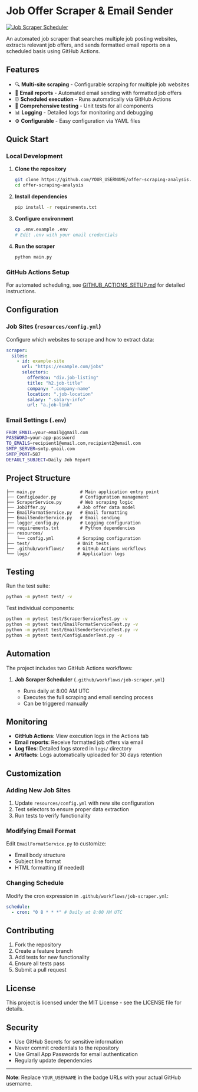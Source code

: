# Job Offer Scraper & Email Sender

[![Job Scraper Scheduler](https://github.com/YOUR_USERNAME/offer-scraping-analysis/actions/workflows/job-scraper.yml/badge.svg)](https://github.com/YOUR_USERNAME/offer-scraping-analysis/actions/workflows/job-scraper.yml)

An automated job scraper that searches multiple job posting websites, extracts relevant job offers, and sends formatted email reports on a scheduled basis using GitHub Actions.

## Features

- 🔍 **Multi-site scraping** - Configurable scraping for multiple job websites
- 📧 **Email reports** - Automated email sending with formatted job offers
- ⏰ **Scheduled execution** - Runs automatically via GitHub Actions
- 🧪 **Comprehensive testing** - Unit tests for all components
- 📊 **Logging** - Detailed logs for monitoring and debugging
- ⚙️ **Configurable** - Easy configuration via YAML files

## Quick Start

### Local Development

1. **Clone the repository**

   ```bash
   git clone https://github.com/YOUR_USERNAME/offer-scraping-analysis.git
   cd offer-scraping-analysis
   ```

2. **Install dependencies**

   ```bash
   pip install -r requirements.txt
   ```

3. **Configure environment**

   ```bash
   cp .env.example .env
   # Edit .env with your email credentials
   ```

4. **Run the scraper**
   ```bash
   python main.py
   ```

### GitHub Actions Setup

For automated scheduling, see [GITHUB_ACTIONS_SETUP.md](GITHUB_ACTIONS_SETUP.md) for detailed instructions.

## Configuration

### Job Sites (`resources/config.yml`)

Configure which websites to scrape and how to extract data:

```yaml
scraper:
  sites:
    - id: example-site
      url: "https://example.com/jobs"
      selectors:
        offerBox: "div.job-listing"
        title: "h2.job-title"
        company: ".company-name"
        location: ".job-location"
        salary: ".salary-info"
        url: "a.job-link"
```

### Email Settings (`.env`)

```bash
FROM_EMAIL=your-email@gmail.com
PASSWORD=your-app-password
TO_EMAILS=recipient1@email.com,recipient2@email.com
SMTP_SERVER=smtp.gmail.com
SMTP_PORT=587
DEFAULT_SUBJECT=Daily Job Report
```

## Project Structure

```
├── main.py                 # Main application entry point
├── ConfigLoader.py         # Configuration management
├── ScraperService.py       # Web scraping logic
├── JobOffer.py            # Job offer data model
├── EmailFormatService.py   # Email formatting
├── EmailSenderService.py   # Email sending
├── logger_config.py        # Logging configuration
├── requirements.txt        # Python dependencies
├── resources/
│   └── config.yml         # Scraping configuration
├── test/                  # Unit tests
├── .github/workflows/     # GitHub Actions workflows
└── logs/                  # Application logs
```

## Testing

Run the test suite:

```bash
python -m pytest test/ -v
```

Test individual components:

```bash
python -m pytest test/ScraperServiceTest.py -v
python -m pytest test/EmailFormatServiceTest.py -v
python -m pytest test/EmailSenderServiceTest.py -v
python -m pytest test/ConfigLoaderTest.py -v
```

## Automation

The project includes two GitHub Actions workflows:

1. **Job Scraper Scheduler** (`.github/workflows/job-scraper.yml`)

   - Runs daily at 8:00 AM UTC
   - Executes the full scraping and email sending process
   - Can be triggered manually

## Monitoring

- **GitHub Actions**: View execution logs in the Actions tab
- **Email reports**: Receive formatted job offers via email
- **Log files**: Detailed logs stored in `logs/` directory
- **Artifacts**: Logs automatically uploaded for 30 days retention

## Customization

### Adding New Job Sites

1. Update `resources/config.yml` with new site configuration
2. Test selectors to ensure proper data extraction
3. Run tests to verify functionality

### Modifying Email Format

Edit `EmailFormatService.py` to customize:

- Email body structure
- Subject line format
- HTML formatting (if needed)

### Changing Schedule

Modify the cron expression in `.github/workflows/job-scraper.yml`:

```yaml
schedule:
  - cron: "0 8 * * *" # Daily at 8:00 AM UTC
```

## Contributing

1. Fork the repository
2. Create a feature branch
3. Add tests for new functionality
4. Ensure all tests pass
5. Submit a pull request

## License

This project is licensed under the MIT License - see the LICENSE file for details.

## Security

- Use GitHub Secrets for sensitive information
- Never commit credentials to the repository
- Use Gmail App Passwords for email authentication
- Regularly update dependencies

---

**Note**: Replace `YOUR_USERNAME` in the badge URLs with your actual GitHub username.
